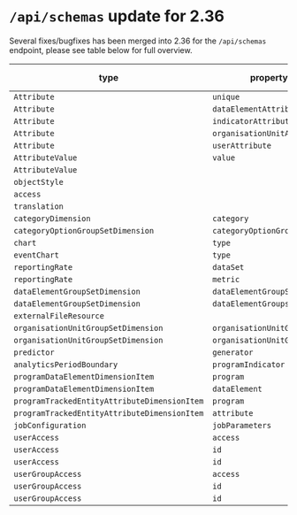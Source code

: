 # `/api/schemas` update for 2.36

Several fixes/bugfixes has been merged into 2.36 for the `/api/schemas` endpoint, please see table below for full overview.


| type                                         | property                    | schema change    | old value | new value   |
| -------------------------------------------- | --------------------------- | ---------------- | --------- | ----------- |
| `Attribute`                                  | `unique`                    | `required`       | `false`   | `true`      |
| `Attribute`                                  | `dataElementAttribute`      | `required`       | `true`    | `false`     |
| `Attribute`                                  | `indicatorAttribute`        | `required`       | `true`    | `false`     |
| `Attribute`                                  | `organisationUnitAttribute` | `required`       | `true`    | `false`     |
| `Attribute`                                  | `userAttribute`             | `required`       | `true`    | `false`     |
| `AttributeValue`                             | `value`                     | `required`       | `false`   | `true`      |
| `AttributeValue`                             |                             | `embeddedObject` | `false`   | `true`      |
| `objectStyle`                                |                             | `embeddedObject` | `false`   | `true`      |
| `access`                                     |                             | `embeddedObject` | `false`   | `true`      |
| `translation`                                |                             | `embeddedObject` | `false`   | `true`      |
| `categoryDimension`                          | `category`                  | `required`       | `false`   | `true`      |
| `categoryOptionGroupSetDimension`            | `categoryOptionGroupSet`    | `required`       | `false`   | `true`      |
| `chart`                                      | `type`                      | `propertyType`   | `TEXT`    | `CONSTANT`  |
| `eventChart`                                 | `type`                      | `propertyType`   | `TEXT`    | `CONSTANT`  |
| `reportingRate`                              | `dataSet`                   | `required`       | `false`   | `true`      |
| `reportingRate`                              | `metric`                    | `propertyType`   | `TEXT`    | `CONSTANT`  |
| `dataElementGroupSetDimension`               | `dataElementGroupSet`       | `required`       | `false`   | `true`      |
| `dataElementGroupSetDimension`               | `dataElementGroups`         | `required`       | `false`   | `true`      |
| `externalFileResource`                       |                             | `metadata`       | `true`    | `false`     |
| `organisationUnitGroupSetDimension`          | `organisationUnitGroupSet`  | `required`       | `false`   | `true`      |
| `organisationUnitGroupSetDimension`          | `organisationUnitGroups`    | `required`       | `false`   | `true`      |
| `predictor`                                  | `generator`                 | `required`       | `false`   | `true`      |
| `analyticsPeriodBoundary`                    | `programIndicator`          | `propertyType`   | `TEXT`    | `REFERENCE` |
| `programDataElementDimensionItem`            | `program`                   | `required`       | `false`   | `true`      |
| `programDataElementDimensionItem`            | `dataElement`               | `required`       | `false`   | `true`      |
| `programTrackedEntityAttributeDimensionItem` | `program`                   | `required`       | `false`   | `true`      |
| `programTrackedEntityAttributeDimensionItem` | `attribute`                 | `required`       | `false`   | `true`      |
| `jobConfiguration`                           | `jobParameters`             | `propertyType`   | `TEXT`    | `COMPLEX`   |
| `userAccess`                                 | `access`                    | `required`       | `false`   | `true`      |
| `userAccess`                                 | `id`                        | `required`       | `false`   | `true`      |
| `userAccess`                                 | `id`                        | `persisted`      | `false`   | `true`      |
| `userGroupAccess`                            | `access`                    | `required`       | `false`   | `true`      |
| `userGroupAccess`                            | `id`                        | `required`       | `false`   | `true`      |
| `userGroupAccess`                            | `id`                        | `persisted`      | `false`   | `true`      |
